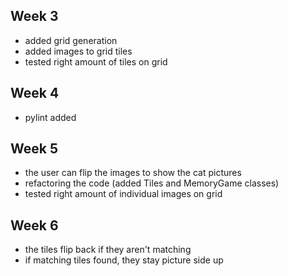 ## Week 3

- added grid generation
- added images to grid tiles
- tested right amount of tiles on grid

## Week 4

- pylint added

## Week 5

- the user can flip the images to show the cat pictures
- refactoring the code (added Tiles and MemoryGame classes)
- tested right amount of individual images on grid

## Week 6

- the tiles flip back if they aren't matching
- if matching tiles found, they stay picture side up
